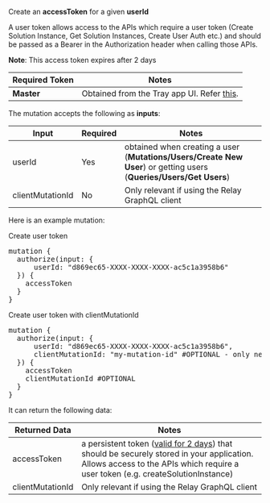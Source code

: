 Create an **accessToken** for a given **userId**

A user token allows access to the APIs which require a user token (Create Solution Instance, Get Solution Instances, Create User Auth etc.) and should be passed as a Bearer in the Authorization header when calling those APIs.

**Note**: This access token expires after 2 days

| Required Token | Notes                                                                                                |
| -------------- | ---------------------------------------------------------------------------------------------------- |
| **Master**     | Obtained from the Tray app UI. Refer [this](https://tray.io/documentation/embedded/getting-started/embedded-id-and-master-token/). |

The mutation accepts the following as **inputs**:

| Input            | Required | Notes                                                                                                              |
| ---------------- | -------- | ------------------------------------------------------------------------------------------------------------------ |
| userId           | Yes      | obtained when creating a user (**Mutations/Users/Create New User**) or getting users (**Queries/Users/Get Users**) |
| clientMutationId | No       | Only relevant if using the Relay GraphQL client                                                                    |

Here is an example mutation:

<div class="accordion-button">Create user token</div>
<div class="accordion-body">
<pre>
mutation {
  authorize(input: {
      userId: "d869ec65-XXXX-XXXX-XXXX-ac5c1a3958b6"
  }) {
    accessToken
  }
}
</pre>
</div>
<div class="accordion-button">Create user token with clientMutationId</div>
<div class="accordion-body">
<pre>
mutation {
  authorize(input: {
      userId: "d869ec65-XXXX-XXXX-XXXX-ac5c1a3958b6",
      clientMutationId: "my-mutation-id" #OPTIONAL - only needed for legacy Relay & Apollo clients
  }) {
    accessToken
    clientMutationId #OPTIONAL
  }
}
</pre>
</div>

It can return the following data:

| Returned Data    | Notes                                                                                                                                                                                   |
| ---------------- | --------------------------------------------------------------------------------------------------------------------------------------------------------------------------------------- |
| accessToken      | a persistent token (<u>valid for 2 days</u>) that should be securely stored in your application. <br>Allows access to the APIs which require a user token (e.g. createSolutionInstance) |
| clientMutationId | Only relevant if using the Relay GraphQL client                                                                                                                                         |
